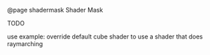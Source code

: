 @page shadermask Shader Mask

TODO

use example: override default cube shader to use a shader that does raymarching